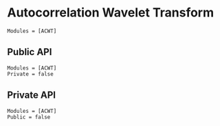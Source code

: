 # Autocorrelation Wavelet Transform

```@index
Modules = [ACWT]
```

## Public API
```@autodocs
Modules = [ACWT]
Private = false
```

## Private API
```@autodocs
Modules = [ACWT]
Public = false
```